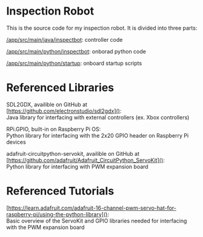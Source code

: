 # Inspection Robot
This is the source code for my inspection robot.
It is divided into three parts:

[/app/src/main/java/inspectbot](https://github.com/Hugh-G-0/inspect-bot/tree/main/app/src/main/java/inspectbot): controller code

[/app/src/main/python/inspectbot](https://github.com/Hugh-G-0/inspect-bot/tree/main/app/src/main/python/inspectbot): onborad python code

[/app/src/main/python/startup](https://github.com/Hugh-G-0/inspect-bot/tree/main/app/src/main/python/startup): onboard startup scripts

# Referenced Libraries

SDL2GDX, availible on GitHub at [https://github.com/electronstudio/sdl2gdx]():    
Java library for interfacing with external controllers (ex. Xbox controllers)

RPi.GPIO, built-in on Raspberry Pi OS:   
Python library for interfacing with the 2x20 GPIO header on Raspberry Pi devices

adafruit-circuitpython-servokit, availible on GitHub at [https://github.com/adafruit/Adafruit_CircuitPython_ServoKit]():    
Python library for interfacing with PWM expansion board

# Referenced Tutorials

[https://learn.adafruit.com/adafruit-16-channel-pwm-servo-hat-for-raspberry-pi/using-the-python-library]():  
Basic overview of the ServoKit and GPIO libraries needed for interfacing with the PWM expansion board
